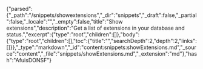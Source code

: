 {"parsed":{"_path":"/snippets/showextensions","_dir":"snippets","_draft":false,"_partial":false,"_locale":"","_empty":false,"title":"Show extensions","description":"Get a list of extensions in your database and status.","excerpt":{"type":"root","children":[]},"body":{"type":"root","children":[],"toc":{"title":"","searchDepth":2,"depth":2,"links":[]}},"_type":"markdown","_id":"content:snippets:showExtensions.md","_source":"content","_file":"snippets/showExtensions.md","_extension":"md"},"hash":"AfuisDONSF"}